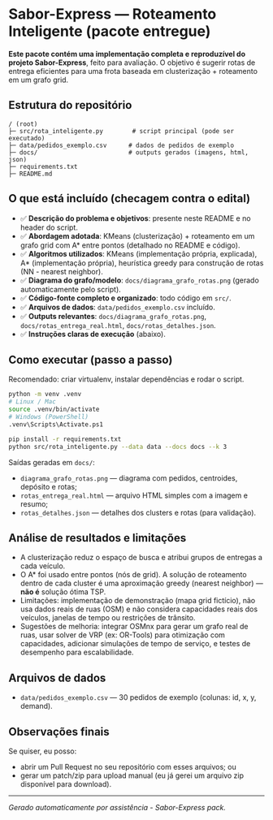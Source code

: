 # Sabor-Express — Roteamento Inteligente (pacote entregue)

**Este pacote contém uma implementação completa e reproduzível do projeto Sabor-Express**, feito para avaliação. O objetivo é sugerir rotas de entrega eficientes para uma frota baseada em clusterização + roteamento em um grafo grid.

## Estrutura do repositório
```
/ (root)
├─ src/rota_inteligente.py        # script principal (pode ser executado)
├─ data/pedidos_exemplo.csv      # dados de pedidos de exemplo
├─ docs/                         # outputs gerados (imagens, html, json)
├─ requirements.txt
├─ README.md
```

## O que está incluído (checagem contra o edital)
- ✅ **Descrição do problema e objetivos**: presente neste README e no header do script.
- ✅ **Abordagem adotada**: KMeans (clusterização) + roteamento em um grafo grid com A* entre pontos (detalhado no README e código).
- ✅ **Algoritmos utilizados**: KMeans (implementação própria, explicada), A* (implementação própria), heurística greedy para construção de rotas (NN - nearest neighbor).
- ✅ **Diagrama do grafo/modelo**: `docs/diagrama_grafo_rotas.png` (gerado automaticamente pelo script).
- ✅ **Código-fonte completo e organizado**: todo código em `src/`.
- ✅ **Arquivos de dados**: `data/pedidos_exemplo.csv` incluído.
- ✅ **Outputs relevantes**: `docs/diagrama_grafo_rotas.png`, `docs/rotas_entrega_real.html`, `docs/rotas_detalhes.json`.
- ✅ **Instruções claras de execução** (abaixo).

## Como executar (passo a passo)
Recomendado: criar virtualenv, instalar dependências e rodar o script.

```bash
python -m venv .venv
# Linux / Mac
source .venv/bin/activate
# Windows (PowerShell)
.venv\Scripts\Activate.ps1

pip install -r requirements.txt
python src/rota_inteligente.py --data data --docs docs --k 3
```

Saídas geradas em `docs/`:
- `diagrama_grafo_rotas.png` — diagrama com pedidos, centroides, depósito e rotas;
- `rotas_entrega_real.html` — arquivo HTML simples com a imagem e resumo;
- `rotas_detalhes.json` — detalhes dos clusters e rotas (para validação).

## Análise de resultados e limitações
- A clusterização reduz o espaço de busca e atribui grupos de entregas a cada veículo.
- O A* foi usado entre pontos (nós de grid). A solução de roteamento dentro de cada cluster é uma aproximação greedy (nearest neighbor) — **não é** solução ótima TSP.
- Limitações: implementação de demonstração (mapa grid fictício), não usa dados reais de ruas (OSM) e não considera capacidades reais dos veículos, janelas de tempo ou restrições de trânsito.
- Sugestões de melhoria: integrar OSMnx para gerar um grafo real de ruas, usar solver de VRP (ex: OR-Tools) para otimização com capacidades, adicionar simulações de tempo de serviço, e testes de desempenho para escalabilidade.

## Arquivos de dados
- `data/pedidos_exemplo.csv` — 30 pedidos de exemplo (colunas: id, x, y, demand).

## Observações finais
Se quiser, eu posso:
- abrir um Pull Request no seu repositório com esses arquivos; ou
- gerar um patch/zip para upload manual (eu já gerei um arquivo zip disponível para download).

---
*Gerado automaticamente por assistência - Sabor-Express pack.*
